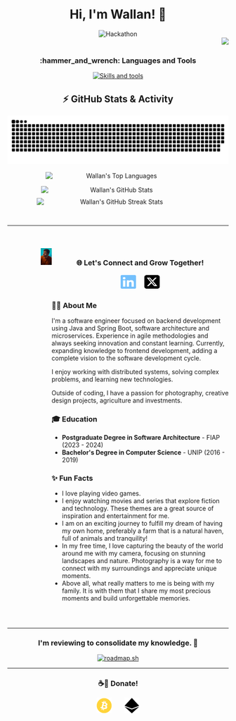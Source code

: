 

<!-- Apresentação -->
<div align="center">
    <h1>Hi, I'm Wallan! 👋</h1>
    <img alt="Hackathon" src="https://github.com/wallanpsantos/wallanpsantos/blob/output/bea_coding.gif" style="width: auto; height: auto;">
</div>


<div align="right">
    <img src="https://visitor-badge.laobi.icu/badge?page_id=wallanpsantos.visitor-badge&left_color=%23BF4904&right_color=%2304ADBF&left_text=Hello%20Visitors"/>
</div>

<!-- Capa Principal -->
<div margin-top: 20px;>
   
  <!-- Habilidades -->
  <div width="100%" align="center">
      <h3 align="center">:hammer_and_wrench: Languages and Tools</h3>
      <p>
          <a href="https://skillicons.dev">
              <img src="https://skillicons.dev/icons?i=java,spring,maven,hibernate,kafka,mongodb,mysql,postgres,kubernetes,docker,netlify,aws,js,html,css,bootstrap,sass,react,npm,postman,idea,webstorm,git,github,githubactions,linux,wordpress,ps&perline=10"
                   alt="Skills and tools"/>
          </a>
      </p>
  </div>

</div>


<!-- Github status -->
<div width="100%" align="center">
  <h2>⚡ GitHub Stats & Activity</h2>

  <picture>
    <source media="(prefers-color-scheme: dark)" srcset="https://raw.githubusercontent.com/wallanpsantos/wallanpsantos/output/github-contribution-grid-snake-dark.svg">
    <source media="(prefers-color-scheme: light)" srcset="https://raw.githubusercontent.com/wallanpsantos/wallanpsantos/output/github-contribution-grid-snake.svg">
    <img alt="GitHub Contribution Snake Animation" src="https://raw.githubusercontent.com/wallanpsantos/wallanpsantos/output/github-contribution-grid-snake.svg">
  </picture>
    <div style="display: flex; flex-wrap: wrap; justify-content: center; gap: 10px; margin-top: 15px;">
      <img height="auto" style="max-width: 100%; width: 330px;" src="https://github-readme-stats.vercel.app/api/top-langs/?username=wallanpsantos&show_icons=true&hide_border=true&layout=compact&langs_count=8&theme=radical" alt="Wallan's Top Languages"/>
  </div>
  <div style="display: flex; flex-wrap: wrap; justify-content: center; gap: 10px; margin-top: 15px;">
      <img height="auto" style="max-width: 100%; width: 350px;" src="https://github-readme-stats.vercel.app/api?username=wallanpsantos&show_icons=true&hide_border=true&count_private=true&include_all_commits=true&theme=radical&rank_icon=github" alt="Wallan's GitHub Stats"/>
      <img height="auto" style="max-width: 100%; width: 370px;" src="https://github-readme-streak-stats.herokuapp.com/?user=wallanpsantos&theme=radical&hide_border=true&count_private=true&include_all_commits=true" alt="Wallan's GitHub Streak Stats"/>
  </div>


  </div>

<br/> <!-- Espaço -->
<hr/> <!-- Linha horizontal -->
<br/> <!-- Espaço -->

<div style="display: flex; justify-content: space-between; align-items: flex-start; margin-top: 20px;">
    <!-- Left Column: Metrics -->
    <div style="flex: 1; max-width: 30%; min-width: 20%;">
        <img align="right" width="25%" alt="Photo Profile" src="https://github.com/wallanpsantos/wallanpsantos/blob/files/my_photo_profile.jpeg">
    </div>


<div align="left" >
  <h3 align="center">🌐 Let's Connect and Grow Together!</h3>

<div align="center">
  <a href="https://www.linkedin.com/in/wallanpsantos/" target="_blank" style="text-decoration: none;">
      <img src="https://github.com/wallanpsantos/wallanpsantos/blob/files/linkedin-brands-solid.svg" alt="LinkedIn" width="35px" height="35px">
  </a>
  &nbsp;&nbsp;&nbsp; <!-- Espaço de aproximadamente 25px -->
  <a href="https://x.com/wallanpsantos" target="_blank" style="text-decoration: none;">
      <img src="https://github.com/wallanpsantos/wallanpsantos/blob/files/square-x-twitter-brands-solid.svg" alt="X (Antigo Twitter)" width="35px" height="35px">
  </a>
</div>

<h3>🧑‍💻 About Me</h3>
  <p>
      I'm a software engineer focused on backend development using Java and Spring Boot, software architecture and microservices.
      Experience in agile methodologies and always seeking innovation and constant learning.
      Currently, expanding knowledge to frontend development, adding a complete vision to the software development cycle.
  </p>
  <p>
      I enjoy working with distributed systems, solving complex problems, and learning new technologies.
  </p>
  <p>
      Outside of coding, I have a passion for photography, creative design projects, agriculture and investments.
  </p>

<h3>🎓 Education</h3>
  <ul>
    <li><strong>Postgraduate Degree in Software Architecture</strong> - FIAP (2023 - 2024)</li>
    <li><strong>Bachelor's Degree in Computer Science</strong> - UNIP (2016 - 2019)</li>
  </ul>

<h3>✨ Fun Facts</h3>
  <ul>
      <li>I love playing video games.</li>
      <li>I enjoy watching movies and series that explore fiction and technology. These themes are a great source of inspiration and entertainment for me.</li>
      <li>I am on an exciting journey to fulfill my dream of having my own home, preferably a farm that is a natural haven, full of animals and tranquility!</li>
      <li>In my free time, I love capturing the beauty of the world around me with my camera, focusing on stunning landscapes and nature.
          Photography is a way for me to connect with my surroundings and appreciate unique moments.</li>
      <li>Above all, what really matters to me is being with my family. It is with them that I share my most precious moments and build unforgettable memories.</li>
  </ul>
  </div>
</div>

<br/> <!-- Espaço -->
<hr/> <!-- Linha horizontal -->

<h3 align="center">I'm reviewing to consolidate my knowledge. 🧩</h3>

<div align="center" >
    
[![roadmap.sh](https://roadmap.sh/card/tall/684a3aeee00cd4945b79d55e?variant=dark&roadmaps=software-architect%2Cjava%2Cbackend%2Csoftware-design-architecture)](https://roadmap.sh)

</div>

<hr/> <!-- Linha horizontal -->

<h3 align="center">☕🐾 Donate!</h3>
<div align="left" >
  <div align="center">
      <!-- Bitcoin -->
      <a href="https://www.blockchain.com/btc/address/bc1q6tsurlku52ct267x2vvvgf80spexl94ffw4nju" target="_blank" style="text-decoration: none !important;">
          <img src="https://github.com/wallanpsantos/wallanpsantos/blob/files/bitcoin-brands-solid.svg" alt="Icon Bitcoin with link to donation" width="35px" height="35px">
      </a>
      &nbsp;&nbsp;&nbsp;&nbsp;&nbsp; <!-- Espaço de aproximadamente 25px -->
      <!-- Ethereum -->
      <a href="https://etherscan.io/address/0x07F3419A49fD2A5c3d7e81402132FF0a0B43A6FC" target="_blank" style="text-decoration: none !important;">
          <img src="https://github.com/wallanpsantos/wallanpsantos/blob/files/ethereum-brands-solid.svg" alt="Icon Ethereum with link to donation" width="35px" height="35px">
      </a>
  </div>
</div>

